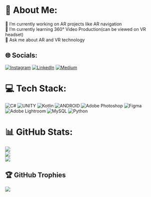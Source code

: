 # 💫 About Me:
🔭 I’m currently working on AR projects like AR navigation<br>🌱 I’m currently learning 360° Video Production(can be viewed on VR headset)<br>💬 Ask me about AR and VR technology


## 🌐 Socials:
[![Instagram](https://img.shields.io/badge/Instagram-%23E4405F.svg?logo=Instagram&logoColor=white)](https://instagram.com/pic.ed_shrey) [![LinkedIn](https://img.shields.io/badge/LinkedIn-%230077B5.svg?logo=linkedin&logoColor=white)](https://linkedin.com/in/shreykhetan1087) [![Medium](https://img.shields.io/badge/Medium-12100E?logo=medium&logoColor=white)](https://medium.com/@shreykhetan) 

# 💻 Tech Stack:
![C#](https://img.shields.io/badge/c%23-%23239120.svg?style=flat&logo=c-sharp&logoColor=white) ![UNITY](https://img.shields.io/badge/Unity-%2320232a.svg?style=flat&logo=unity&logoColor=white) ![Kotlin](https://img.shields.io/badge/kotlin-%230095D5.svg?style=flat&logo=kotlin&logoColor=white) ![ANDROID](https://img.shields.io/badge/android-%2320232a.svg?style=flat&logo=android&logoColor=%a4c639) ![Adobe Photoshop](https://img.shields.io/badge/adobephotoshop-%2331A8FF.svg?style=flat&logo=adobephotoshop&logoColor=white) 	![Figma](https://img.shields.io/badge/figma-%23F24E1E.svg?style=flat&logo=figma&logoColor=white) ![Adobe Lightroom](https://img.shields.io/badge/Adobe%20Lightroom-31A8FF.svg?style=flat&logo=Adobe%20Lightroom&logoColor=white) ![MySQL](https://img.shields.io/badge/mysql-%2300f.svg?style=flat&logo=mysql&logoColor=white) ![Python](https://img.shields.io/badge/python-3670A0?style=flat&logo=python&logoColor=ffdd54)
# 📊 GitHub Stats:
![](https://github-readme-stats.vercel.app/api?username=ANS1087&theme=radical&hide_border=false&include_all_commits=false&count_private=false)<br/>
![](https://github-readme-streak-stats.herokuapp.com/?user=ANS1087&theme=radical&hide_border=false)<br/>
![](https://github-readme-stats.vercel.app/api/top-langs/?username=ANS1087&theme=radical&hide_border=false&include_all_commits=false&count_private=false&layout=compact)

## 🏆 GitHub Trophies
![](https://github-profile-trophy.vercel.app/?username=ANS1087&theme=onedark&no-frame=false&no-bg=true&margin-w=4)

<!-- Proudly created with GPRM ( https://gprm.itsvg.in ) -->
